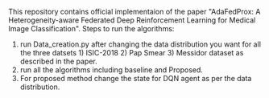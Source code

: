 This repository contains official implementaion of the paper "AdaFedProx: A Heterogeneity-aware Federated Deep Reinforcement Learning for Medical Image Classification". Steps to run the algorithms:

1) run Data_creation.py after changing the data distribution you want for all the three datsets 1) ISIC-2018 2) Pap Smear 3) Messidor dataset as described in the paper.
2) run all the algorithms including baseline and Proposed.
3) For proposed method change the state for DQN agent as per the data distribution.
